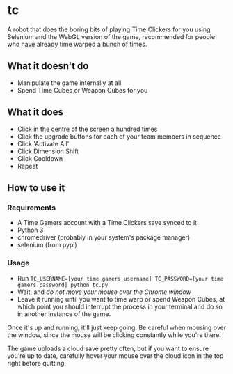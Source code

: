 # tc

A robot that does the boring bits of playing Time Clickers for you using
Selenium and the WebGL version of the game, recommended for people who have
already time warped a bunch of times.

## What it doesn't do

- Manipulate the game internally at all
- Spend Time Cubes or Weapon Cubes for you

## What it does

- Click in the centre of the screen a hundred times
- Click the upgrade buttons for each of your team members in sequence
- Click 'Activate All'
- Click Dimension Shift
- Click Cooldown
- Repeat

## How to use it

### Requirements

- A Time Gamers account with a Time Clickers save synced to it
- Python 3
- chromedriver (probably in your system's package manager)
- selenium (from pypi)

### Usage

- Run `TC_USERNAME=[your time gamers username] TC_PASSWORD=[your time gamers password] python tc.py`
- Wait, and _do not move your mouse over the Chrome window_
- Leave it running until you want to time warp or spend Weapon Cubes, at which
  point you should interrupt the process in your terminal and do so in another
  instance of the game.

Once it's up and running, it'll just keep going. Be careful when mousing over
the window, since the mouse will be clicking constantly while you're there.

The game uploads a cloud save pretty often, but if you want to ensure you're up
to date, carefully hover your mouse over the cloud icon in the top right before
quitting.

